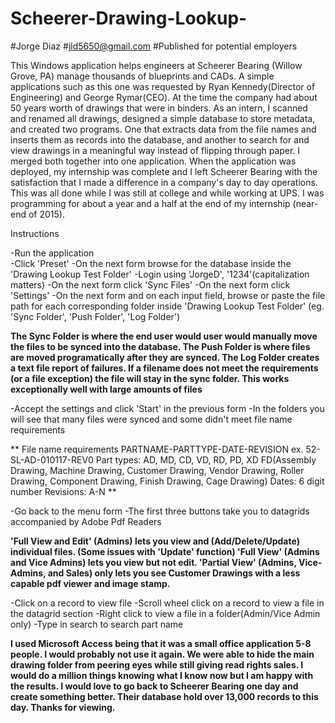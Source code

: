 # Scheerer-Drawing-Lookup-
#Jorge Diaz
#jld5650@gmail.com
#Published for potential employers

This Windows application helps engineers at Scheerer Bearing (Willow Grove, PA) manage thousands of blueprints and CADs.
A simple applications such as this one was requested by Ryan Kennedy(Director of Engineering) and George Rymar(CEO).
At the time the company had about 50 years worth of drawings that were in binders. As an intern, I scanned and renamed all drawings,
designed a simple database to store metadata, and created two programs. One that extracts data from the file names and inserts them
as records into the database, and another to search for and view drawings in a meaningful way instead of flipping through paper. 
I merged both together into one application. When the application was deployed, my internship was complete and I left Scheerer Bearing 
with the satisfaction that I made a difference in a company's day to day operations. This was all done while I was still at college and while
working at UPS. I was programming for about a year and a half at the end of my internship (near-end of 2015).

Instructions 

-Run the application <br>
-Click 'Preset'
-On the next form browse for the database inside the 'Drawing Lookup Test Folder'
-Login using 'JorgeD', '1234'(capitalization matters)
-On the next form click 'Sync Files'
-On the next form click 'Settings'
-On the next form and on each input field, browse or paste the file path for each  corresponding folder inside 'Drawing Lookup Test Folder'
(eg. 'Sync Folder', 'Push Folder', 'Log Folder')

**The Sync Folder is where the end user would user would manually move the files to be synced into the database. The Push Folder is where files
are moved programatically after they are synced. The Log Folder creates a text file report of failures. If a filename does not meet the requirements
(or a file exception) the file will stay in the sync folder. This works exceptionally well with large amounts of files**

-Accept the settings and click 'Start' in the previous form
-In the folders you will see that many files were synced and some didn't meet file name requirements

** File name requirements
PARTNAME-PARTTYPE-DATE-REVISION
ex. 52-SL-AD-010117-REV0
Part types: AD, MD, CD, VD, RD, PD, XD FD(Assembly Drawing, Machine Drawing, Customer Drawing, Vendor Drawing, 
 Roller Drawing, Component Drawing, Finish Drawing, Cage Drawing)
Dates: 6 digit number
Revisions: A-N **

-Go back to the menu form
-The first three buttons take you to datagrids accompanied by Adobe Pdf Readers

**'Full View and Edit' (Admins) lets you view and (Add/Delete/Update) individual files. (Some issues with 'Update' function)
  'Full View' (Admins and Vice Admins) lets you view but not edit.
  'Partial View' (Admins, Vice-Admins, and Sales) only lets you see Customer Drawings with a less capable pdf viewer and image stamp.**

-Click on a record to view file
-Scroll wheel click on a record to view a file in the datagrid section
-Right click to view a file in a folder(Admin/Vice Admin only)
-Type in search to search part name

**I used Microsoft Access being that it was a small office application 5-8 people. I would probably not use it again. We were able to hide the main drawing folder 
from peering eyes while still giving read rights sales. I would do a million things knowing what I know now but I am happy with the results. I would
love to go back to Scheerer Bearing one day and create something better. Their database hold over 13,000 records to this day. Thanks for viewing.**







